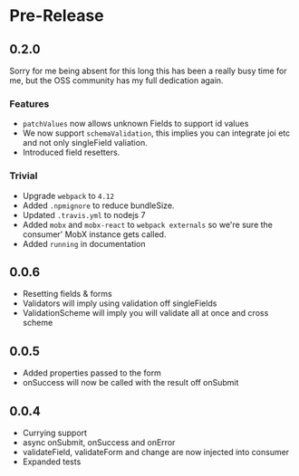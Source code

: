 # Pre-Release

## 0.2.0

Sorry for me being absent for this long this has been a really busy time for me, but the OSS community has my full dedication again.

### Features

- `patchValues` now allows unknown Fields to support id values
- We now support `schemaValidation`, this implies you can integrate joi etc and not only singleField valiation.
- Introduced field resetters.

### Trivial

- Upgrade `webpack` to `4.12`
- Added `.npmignore` to reduce bundleSize.
- Updated `.travis.yml` to nodejs 7
- Added `mobx` and `mobx-react` to `webpack externals` so we're sure the consumer' MobX instance gets called.
- Added `running` in documentation

## 0.0.6

- Resetting fields & forms
- Validators will imply using validation off singleFields
- ValidationScheme will imply you will validate all at once and cross scheme

## 0.0.5

- Added properties passed to the form
- onSuccess will now be called with the result off onSubmit

## 0.0.4

- Currying support
- async onSubmit, onSuccess and onError
- validateField, validateForm and change are now injected into consumer
- Expanded tests
